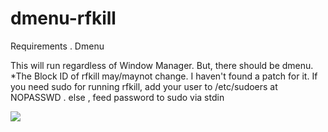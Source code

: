 # dmenu-rfkill

Requirements
. Dmenu

This will run regardless of Window Manager. But, there should be dmenu.
*The Block ID of rfkill may/maynot change. 
I haven't found a patch for it.
If you need sudo for running rfkill, add your user to /etc/sudoers at
NOPASSWD . else , feed password to sudo via stdin

![](https://github.com/bensh4/dmenu-rfkill/blob/master/dmenu-rfkill-preview.gif)

